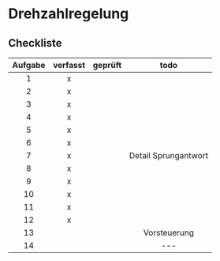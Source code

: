 # Drehzahlregelung

## Checkliste
| Aufgabe | verfasst | geprüft | todo |
|:-------:|:--------:|:-------:|:----:|
|  1      | x        |         |      |
|  2      | x        |         |      |
|  3      | x        |         |      |
|  4      | x        |         |      |
|  5      | x        |         |      |
|  6      | x        |         |      |
|  7      | x        |         | Detail Sprungantwort |
|  8      | x        |         |      |
|  9      | x        |         |      |
| 10      | x        |         |      |
| 11      | x        |         |      |
| 12      | x        |         |      |
| 13      |          |         | Vorsteuerung |
| 14      |          |         | --- |
